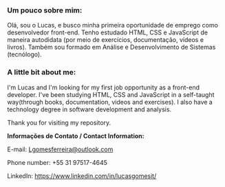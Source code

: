 ### Um pouco sobre mim:

Olá, sou o Lucas, e busco minha primeira oportunidade de emprego como desenvolvedor front-end. Tenho estudado HTML, CSS e JavaScript de maneira autodidata (por meio de exercícios, documentação, vídeos e livros). Também sou formado em Análise e Desenvolvimento de Sistemas (tecnólogo). 

### A little bit about me:

I'm Lucas and I'm looking for my first job opportunity as a front-end developer. I've been studying HTML, CSS and JavaScript in a self-taught way(through books, documentation, videos and exercises). I also have a technology degree in software development and analysis.

Thank you for visiting my repository. 
  
<strong>Informações de Contato / Contact Information:</strong>

E-mail: Lgomesferreira@outlook.com

Phone number: +55 31 97517-4645

LinkedIn: https://www.linkedin.com/in/lucasgomesit/  
  

<!--
**lucasgomesit/lucasgomesit** is a ✨ _special_ ✨ repository because its `README.md` (this file) appears on your GitHub profile.

Here are some ideas to get you started:

- 🔭 I’m currently working on ...
- 🌱 I’m currently learning ...
- 👯 I’m looking to collaborate on ...
- 🤔 I’m looking for help with ...
- 💬 Ask me about ...
- 📫 How to reach me: ...
- 😄 Pronouns: ...
- ⚡ Fun fact: ...
-->








